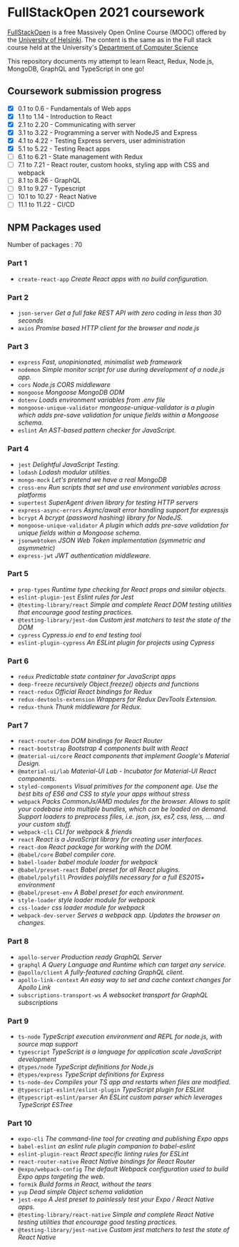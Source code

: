 # FullStackOpen 2021 coursework


[FullStackOpen](https://fullstackopen.com/en "FullStackOpen") is a free Massively Open Online Course (MOOC) 
offered by the [University of Helsinki](https://www.helsinki.fi/en "University of Helsinki").
The content is the same as in the Full stack course held at the University's [Department of Computer Science](https://www.helsinki.fi/en/computer-science)

This repository documents my attempt to learn React, Redux, Node.js, MongoDB, GraphQL and TypeScript in one go!

## Coursework submission progress
- [x] 0.1 to 0.6 - Fundamentals of Web apps
- [x] 1.1 to 1.14 - Introduction to React
- [x] 2.1 to 2.20 - Communicating with server
- [x] 3.1 to 3.22 - Programming a server with NodeJS and Express
- [x] 4.1 to 4.22 - Testing Express servers, user administration
- [x] 5.1 to 5.22 - Testing React apps
- [ ] 6.1 to 6.21 - State management with Redux
- [ ] 7.1 to 7.21 - React router, custom hooks, styling app with CSS and webpack
- [ ] 8.1 to 8.26 - GraphQL
- [ ] 9.1 to 9.27 - Typescript
- [ ] 10.1 to 10.27 - React Native
- [ ] 11.1 to 11.22 - CI/CD

## NPM Packages used
Number of packages : 70
### Part 1
- `create-react-app` *Create React apps with no build configuration.*
### Part 2
- `json-server` *Get a full fake REST API with zero coding in less than 30 seconds*
- `axios` *Promise based HTTP client for the browser and node.js*
### Part 3
- `express` *Fast, unopinionated, minimalist web framework*
- `nodemon` *Simple monitor script for use during development of a node.js app.*
- `cors` *Node.js CORS middleware*
- `mongoose` *Mongoose MongoDB ODM*
- `dotenv` *Loads environment variables from .env file*
- `mongoose-unique-validator` *mongoose-unique-validator is a plugin which adds pre-save validation for unique fields within a Mongoose schema.*
- `eslint` *An AST-based pattern checker for JavaScript.*
### Part 4
- `jest` *Delightful JavaScript Testing.*
- `lodash` *Lodash modular utilities.*
- `mongo-mock` *Let's pretend we have a real MongoDB*
- `cross-env` *Run scripts that set and use environment variables across platforms*
- `supertest` *SuperAgent driven library for testing HTTP servers*
- `express-async-errors` *Async/await error handling support for expressjs*
- `bcrypt` *A bcrypt (password hashing) library for NodeJS.*
- `mongoose-unique-validator` *A plugin which adds pre-save validation for unique fields within a Mongoose schema.*
- `jsonwebtoken` *JSON Web Token implementation (symmetric and asymmetric)*
- `express-jwt` *JWT authentication middleware.*
### Part 5
- `prop-types` *Runtime type checking for React props and similar objects.*
- `eslint-plugin-jest` *Eslint rules for Jest*
- `@testing-library/react` *Simple and complete React DOM testing utilities that encourage good testing practices.*
- `@testing-library/jest-dom` *Custom jest matchers to test the state of the DOM*
- `cypress` *Cypress.io end to end testing tool*
- `eslint-plugin-cypress` *An ESLint plugin for projects using Cypress*
### Part 6
- `redux` *Predictable state container for JavaScript apps*
- `deep-freeze` *recursively Object.freeze() objects and functions*
- `react-redux` *Official React bindings for Redux*
- `redux-devtools-extension` *Wrappers for Redux DevTools Extension.*
- `redux-thunk` *Thunk middleware for Redux.*
### Part 7
- `react-router-dom` *DOM bindings for React Router*
- `react-bootstrap` *Bootstrap 4 components built with React*
- `@material-ui/core` *React components that implement Google's Material Design.*
- `@material-ui/lab` *Material-UI Lab - Incubator for Material-UI React components.*
- `styled-components` *Visual primitives for the component age. Use the best bits of ES6 and CSS to style your apps without stress*
- `webpack` *Packs CommonJs/AMD modules for the browser. Allows to split your codebase into multiple bundles, which can be loaded on demand. Support loaders to preprocess files, i.e. json, jsx, es7, css, less, ... and your custom stuff.*
- `webpack-cli` *CLI for webpack & friends*
- `react` *React is a JavaScript library for creating user interfaces.*
- `react-dom` *React package for working with the DOM.*
- `@babel/core` *Babel compiler core.*
- `babel-loader` *babel module loader for webpack*
- `@babel/preset-react` *Babel preset for all React plugins.*
- `@babel/polyfill` *Provides polyfills necessary for a full ES2015+ environment*
- `@babel/preset-env` *A Babel preset for each environment.*
- `style-loader` *style loader module for webpack*
- `css-loader` *css loader module for webpack*
- `webpack-dev-server` *Serves a webpack app. Updates the browser on changes.*
### Part 8
- `apollo-server` *Production ready GraphQL Server*
- `graphql` *A Query Language and Runtime which can target any service.*
- `@apollo/client` *A fully-featured caching GraphQL client.*
- `apollo-link-context` *An easy way to set and cache context changes for Apollo Link*
- `subscriptions-transport-ws` *A websocket transport for GraphQL subscriptions*
### Part 9
- `ts-node` *TypeScript execution environment and REPL for node.js, with source map support*
- `typescript` *TypeScript is a language for application scale JavaScript development*
- `@types/node` *TypeScript definitions for Node.js*
- `@types/express` *TypeScript definitions for Express*
- `ts-node-dev` *Compiles your TS app and restarts when files are modified.*
- `@typescript-eslint/eslint-plugin` *TypeScript plugin for ESLint*
- `@typescript-eslint/parser` *An ESLint custom parser which leverages TypeScript ESTree*
### Part 10
- `expo-cli` *The command-line tool for creating and publishing Expo apps*
- `babel-eslint` *an eslint rule plugin companion to babel-eslint*
- `eslint-plugin-react` *React specific linting rules for ESLint*
- `react-router-native` *React Native bindings for React Router*
- `@expo/webpack-config` *The default Webpack configuration used to build Expo apps targeting the web.*
- `formik` *Build forms in React, without the tears*
- `yup` *Dead simple Object schema validation*
- `jest-expo` *A Jest preset to painlessly test your Expo / React Native apps.*
- `@testing-library/react-native` *Simple and complete React Native testing utilities that encourage good testing practices.*
- `@testing-library/jest-native` *Custom jest matchers to test the state of React Native*
